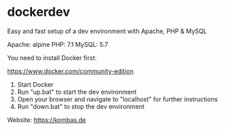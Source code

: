 # dockerdev
Easy and fast setup of a dev environment with Apache, PHP &amp; MySQL

Apache: alpine
PHP: 7.1
MySQL: 5.7

You need to install Docker first:

https://www.docker.com/community-edition

1. Start Docker
2. Run "up.bat" to start the dev environment
3. Open your browser and navigate to "localhost" for further instructions
4. Run "down.bat" to stop the dev environment


Website: https://kombas.de
